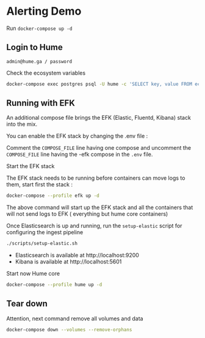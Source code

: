 # Alerting Demo

Run `docker-compose up -d`

## Login to Hume

```
admin@hume.ga / password
```

Check the ecosystem variables

```bash
docker-compose exec postgres psql -U hume -c 'SELECT key, value FROM ecosystem_variable'
```

## Running with EFK

An additional compose file brings the EFK (Elastic, Fluentd, Kibana) stack into the mix.

You can enable the EFK stack by changing the .env file : 

Comment the `COMPOSE_FILE` line having one compose and uncomment the `COMPOSE_FILE` line having the -efk compose in the `.env` file.

Start the EFK stack

The EFK stack needs to be running before containers can move logs to them, start first the stack : 

```bash
docker-compose --profile efk up -d
```

The above command will start up the EFK stack and all the containers that will not send logs to EFK ( everything but hume core containers)

Once Elasticsearch is up and running, run the `setup-elastic` script for configuring the ingest pipeline

```bash
./scripts/setup-elastic.sh
```

- Elasticsearch is available at http://localhost:9200
- Kibana is available at http://localhost:5601

Start now Hume core

```bash
docker-compose --profile hume up -d
```

## Tear down

Attention, next command remove all volumes and data

```bash
docker-compose down --volumes --remove-orphans
```

